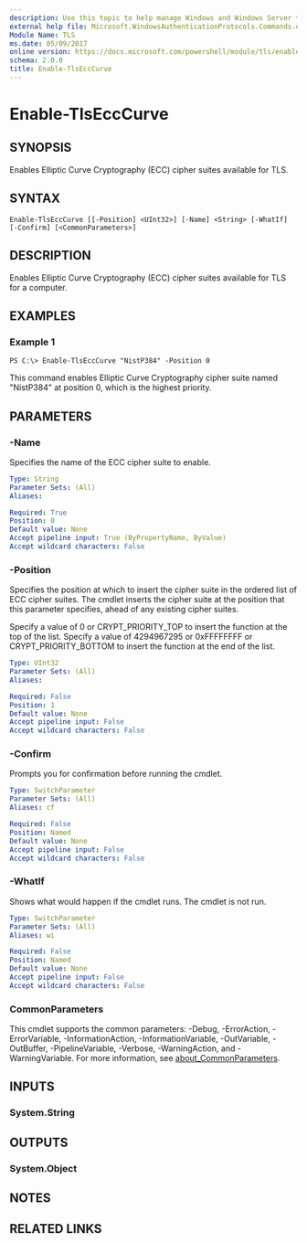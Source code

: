```yaml
---
description: Use this topic to help manage Windows and Windows Server technologies with Windows PowerShell.
external help file: Microsoft.WindowsAuthenticationProtocols.Commands.dll-Help.xml
Module Name: TLS
ms.date: 05/09/2017
online version: https://docs.microsoft.com/powershell/module/tls/enable-tlsecccurve?view=windowsserver2022-ps&wt.mc_id=ps-gethelp
schema: 2.0.0
title: Enable-TlsEccCurve
---
```


# Enable-TlsEccCurve

## SYNOPSIS
Enables Elliptic Curve Cryptography (ECC) cipher suites available for TLS.

## SYNTAX

```
Enable-TlsEccCurve [[-Position] <UInt32>] [-Name] <String> [-WhatIf] [-Confirm] [<CommonParameters>]
```

## DESCRIPTION
Enables Elliptic Curve Cryptography (ECC) cipher suites available for TLS for a computer.

## EXAMPLES

### Example 1
```
PS C:\> Enable-TlsEccCurve "NistP384" -Position 0
```

This command enables Elliptic Curve Cryptography cipher suite named "NistP384"  at position 0, which is the highest priority.

## PARAMETERS

### -Name
Specifies the name of the ECC cipher suite to enable.

```yaml
Type: String
Parameter Sets: (All)
Aliases: 

Required: True
Position: 0
Default value: None
Accept pipeline input: True (ByPropertyName, ByValue)
Accept wildcard characters: False
```

### -Position
Specifies the position at which to insert the cipher suite in the ordered list of ECC cipher suites. The cmdlet inserts the cipher suite at the position that this parameter specifies, ahead of any existing cipher suites.

Specify a value of 0 or CRYPT_PRIORITY_TOP to insert the function at the top of the list. Specify a value of 4294967295 or 0xFFFFFFFF or CRYPT_PRIORITY_BOTTOM to insert the function at the end of the list.

```yaml
Type: UInt32
Parameter Sets: (All)
Aliases: 

Required: False
Position: 1
Default value: None
Accept pipeline input: False
Accept wildcard characters: False
```

### -Confirm
Prompts you for confirmation before running the cmdlet.

```yaml
Type: SwitchParameter
Parameter Sets: (All)
Aliases: cf

Required: False
Position: Named
Default value: None
Accept pipeline input: False
Accept wildcard characters: False
```

### -WhatIf
Shows what would happen if the cmdlet runs.
The cmdlet is not run.

```yaml
Type: SwitchParameter
Parameter Sets: (All)
Aliases: wi

Required: False
Position: Named
Default value: None
Accept pipeline input: False
Accept wildcard characters: False
```

### CommonParameters
This cmdlet supports the common parameters: -Debug, -ErrorAction, -ErrorVariable, -InformationAction, -InformationVariable, -OutVariable, -OutBuffer, -PipelineVariable, -Verbose, -WarningAction, and -WarningVariable. For more information, see [about_CommonParameters](https://go.microsoft.com/fwlink/?LinkID=113216).

## INPUTS

### System.String


## OUTPUTS

### System.Object

## NOTES

## RELATED LINKS

